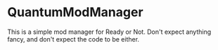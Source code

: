 # QuantumModManager
This is a simple mod manager for Ready or Not. Don't expect anything fancy, and don't expect the code to be either.
